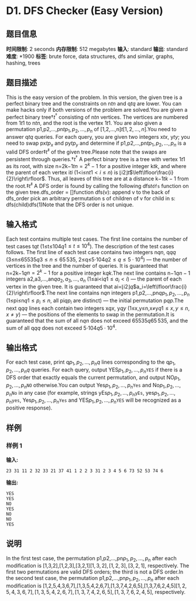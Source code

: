 # D1. DFS Checker (Easy Version)

## 题目信息

**时间限制**: 2 seconds
**内存限制**: 512 megabytes
**输入**: standard
**输出**: standard
**难度**: *1900
**标签**: brute force, data structures, dfs and similar, graphs, hashing, trees

## 题目描述

This is the easy version of the problem. In this version, the given tree is a perfect binary tree and the constraints on n$t$$n$ and q$t$$q$ are lower. You can make hacks only if both versions of the problem are solved.You are given a perfect binary tree†$t$$^\dagger$ consisting of n$t$$n$ vertices. The vertices are numbered from 1$t$$1$ to n$t$$n$, and the root is the vertex 1$t$$1$. You are also given a permutation p1,p2,…,pn$t$$p_1, p_2, \ldots, p_n$ of [1,2,…,n]$t$$[1,2,\ldots,n]$.You need to answer q$t$$q$ queries. For each query, you are given two integers x$t$$x$, y$t$$y$; you need to swap px$t$$p_x$ and py$t$$p_y$ and determine if p1,p2,…,pn$t$$p_1, p_2, \ldots, p_n$ is a valid DFS order‡$t$$^\ddagger$ of the given tree.Please note that the swaps are persistent through queries.†$t$$^\dagger$ A perfect binary tree is a tree with vertex 1$t$$1$ as its root, with size n=2k−1$t$$n=2^k-1$ for a positive integer k$t$$k$, and where the parent of each vertex i$t$$i$ (1<i≤n$t$$1<i\le n$) is ⌊i2⌋$t$$\left\lfloor\frac{i}{2}\right\rfloor$. Thus, all leaves of this tree are at a distance k−1$t$$k - 1$ from the root.‡$t$$^\ddagger$ A DFS order is found by calling the following dfs$t$$\texttt{dfs}$ function on the given tree.dfs_order = []function dfs(v): append v to the back of dfs_order pick an arbitrary permutation s of children of v for child in s: dfs(child)dfs(1)Note that the DFS order is not unique.

## 输入格式

Each test contains multiple test cases. The first line contains the number of test cases t$q$$t$ (1≤t≤104$q$$1\le t\le10^4$). The description of the test cases follows. The first line of each test case contains two integers n$q$$n$, q$q$$q$ (3≤n≤65535$q$$3\le n\le 65\,535$, 2≤q≤5⋅104$q$$2\le q\le 5 \cdot 10^4$) — the number of vertices in the tree and the number of queries. It is guaranteed that n=2k−1$q$$n=2^k-1$ for a positive integer k$q$$k$.The next line contains n−1$q$$n-1$ integers a2,a3,…,an$q$$a_2,a_3,\ldots,a_n$ (1≤ai<i$q$$1\le a_i<i$) — the parent of each vertex in the given tree. It is guaranteed that ai=⌊i2⌋$q$$a_i=\left\lfloor\frac{i}{2}\right\rfloor$.The next line contains n$q$$n$ integers p1,p2,…,pn$q$$p_1,p_2,\ldots,p_n$ (1≤pi≤n$q$$1\le p_i\le n$, all pi$q$$p_i$ are distinct) — the initial permutation p$q$$p$.The next q$q$$q$ lines each contain two integers x$q$$x$, y$q$$y$ (1≤x,y≤n,x≠y$q$$1\le x,y\le n,x\neq y$) — the positions of the elements to swap in the permutation.It is guaranteed that the sum of all n$q$$n$ does not exceed 65535$q$$65\,535$, and the sum of all q$q$$q$ does not exceed 5⋅104$q$$5 \cdot 10^4$.

## 输出格式

For each test case, print q$p_1, p_2, \ldots, p_n$$q$ lines corresponding to the q$p_1, p_2, \ldots, p_n$$q$ queries. For each query, output YES$p_1, p_2, \ldots, p_n$$\texttt{YES}$ if there is a DFS order that exactly equals the current permutation, and output NO$p_1, p_2, \ldots, p_n$$\texttt{NO}$ otherwise.You can output Yes$p_1, p_2, \ldots, p_n$$\texttt{Yes}$ and No$p_1, p_2, \ldots, p_n$$\texttt{No}$ in any case (for example, strings yEs$p_1, p_2, \ldots, p_n$$\texttt{yEs}$, yes$p_1, p_2, \ldots, p_n$$\texttt{yes}$, Yes$p_1, p_2, \ldots, p_n$$\texttt{Yes}$ and YES$p_1, p_2, \ldots, p_n$$\texttt{YES}$ will be recognized as a positive response).

## 样例

### 样例 1

**输入:**
```
23 31 11 2 32 33 21 37 41 1 2 2 3 31 2 3 4 5 6 73 52 53 74 6
```

**输出:**
```
YES
YES
NO
YES
NO
NO
YES
```

## 说明

In the first test case, the permutation p1,p2,…,pn$p_1, p_2, \ldots, p_n$ after each modification is [1,3,2],[1,2,3],[3,2,1]$[1,3,2],[1,2,3],[3,2,1]$, respectively. The first two permutations are valid DFS orders; the third is not a DFS order.In the second test case, the permutation p1,p2,…,pn$p_1, p_2, \ldots, p_n$ after each modification is [1,2,5,4,3,6,7],[1,3,5,4,2,6,7],[1,3,7,4,2,6,5],[1,3,7,6,2,4,5]$[1,2,5,4,3,6,7],[1,3,5,4,2,6,7],[1,3,7,4,2,6,5],[1,3,7,6,2,4,5]$, respectively.
